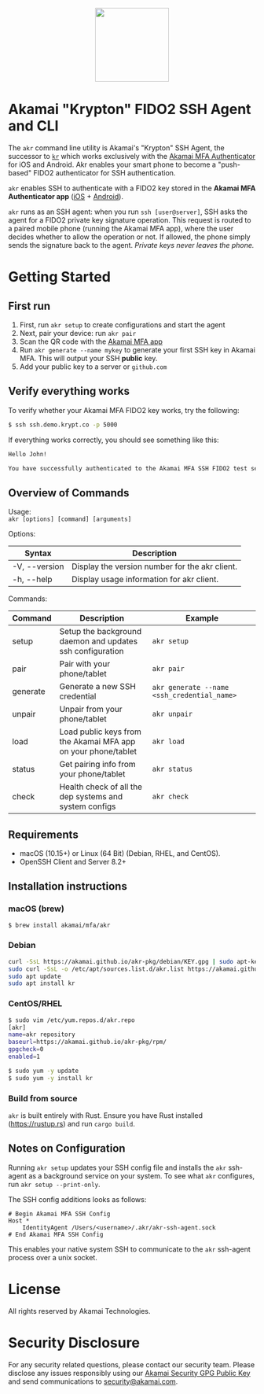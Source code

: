 <p align="center" >
  <img width="150px" src="https://pushzero-assets.akamai.com/static/pushzero_logo.png" align="center"/>
</p>

# Akamai "Krypton" FIDO2 SSH Agent and CLI
The `akr` command line utility is Akamai's "Krypton" SSH Agent, the successor to [`kr`](https://github.com/kryptco/kr) which works exclusively with the [Akamai MFA Authenticator](https://mfa.akamai.com/app) for iOS and Android.
Akr enables your smart phone to become a "push-based" FIDO2 authenticator for SSH authentication.

`akr` enables SSH to authenticate with a FIDO2 key stored in the __Akamai MFA Authenticator app__
([iOS](https://apps.apple.com/us/app/akamai-pushzero/id1503619894#?platform=iphone) +
[Android](https://play.google.com/store/apps/details?id=com.akamai.pushzero)).

`akr` runs as an SSH agent: when you run `ssh [user@server]`, SSH asks the agent for a FIDO2 private key signature
operation. This request is routed to a
paired mobile phone (running the Akamai MFA app), where the user decides whether to allow the operation or
not. If allowed, the phone simply sends the signature back to the agent. _Private keys never leaves the phone._


# Getting Started
## First run
1. First, run `akr setup` to create configurations and start the agent
2. Next, pair your device: run `akr pair`
3. Scan the QR code with the [Akamai MFA app](https://mfa.akamai.com/app)
4. Run `akr generate --name mykey` to generate your first SSH key in Akamai MFA. This will output your SSH __public__ key.
5. Add your public key to a server or `github.com`


## Verify everything works
To verify whether your Akamai MFA FIDO2 key works, try the following:

```sh
$ ssh ssh.demo.krypt.co -p 5000
```

If everything works correctly, you should see something like this:
```sh
Hello John!

You have successfully authenticated to the Akamai MFA SSH FIDO2 test server! 
```

## Overview of Commands
Usage:  
`akr [options] [command] [arguments]`

Options:
 
| Syntax | Description |
| - | - |
| -V, --version | Display the version number for the akr client. |
| -h, --help | Display usage information for akr client. |
 

Commands:

| Command | Description | Example
| - | - | - | 
| setup | Setup the background daemon and updates ssh configuration | `akr setup`
| pair  | Pair with your phone/tablet | `akr pair`
| generate | Generate a new SSH credential | `akr generate --name <ssh_credential_name>`
| unpair | Unpair from your phone/tablet | `akr unpair`
| load | Load public keys from the Akamai MFA app on your phone/tablet | `akr load`
| status | Get pairing info from your phone/tablet | `akr status`
| check  | Health check of all the dep systems and system configs| `akr check`

## Requirements
  * macOS (10.15+) or Linux (64 Bit) (Debian, RHEL, and CentOS).
  * OpenSSH Client and Server 8.2+

## Installation instructions
### macOS (brew)
```sh
$ brew install akamai/mfa/akr
```

### Debian
```sh
curl -SsL https://akamai.github.io/akr-pkg/debian/KEY.gpg | sudo apt-key add -
sudo curl -SsL -o /etc/apt/sources.list.d/akr.list https://akamai.github.io/akr-pkg/debian/akr.list
sudo apt update
sudo apt install kr
```

### CentOS/RHEL
```sh
$ sudo vim /etc/yum.repos.d/akr.repo
[akr]
name=akr repository
baseurl=https://akamai.github.io/akr-pkg/rpm/
gpgcheck=0
enabled=1

$ sudo yum -y update
$ sudo yum -y install kr
```

### Build from source
`akr` is built entirely with Rust. Ensure you have Rust installed (https://rustup.rs) and run `cargo build`.

## Notes on Configuration
Running `akr setup` updates your SSH config file and installs the `akr` ssh-agent as a background service on your system.
To see what `akr` configures, run `akr setup --print-only`.

The SSH config additions looks as follows:
```
# Begin Akamai MFA SSH Config
Host *
	IdentityAgent /Users/<username>/.akr/akr-ssh-agent.sock
# End Akamai MFA SSH Config
```
This enables your native system SSH to communicate to the `akr` ssh-agent process over a unix socket.

# License
All rights reserved by Akamai Technologies.

# Security Disclosure
For any security related questions, please contact our security team.
Please disclose any issues responsibly using our [Akamai Security GPG Public Key](https://www.akamai.com/us/en/multimedia/documents/infosec/akamai-security-general.pub)
and send communications to [security@akamai.com](mailto://security@akamai.com).
